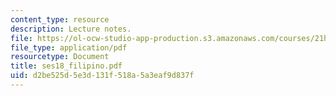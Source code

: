 ```yaml
---
content_type: resource
description: Lecture notes.
file: https://ol-ocw-studio-app-production.s3.amazonaws.com/courses/21h-221-the-places-of-migration-in-united-states-history-fall-2006/d2be525d5e3d131f518a5a3eaf9d837f_ses18_filipino.pdf
file_type: application/pdf
resourcetype: Document
title: ses18_filipino.pdf
uid: d2be525d-5e3d-131f-518a-5a3eaf9d837f
---
```

